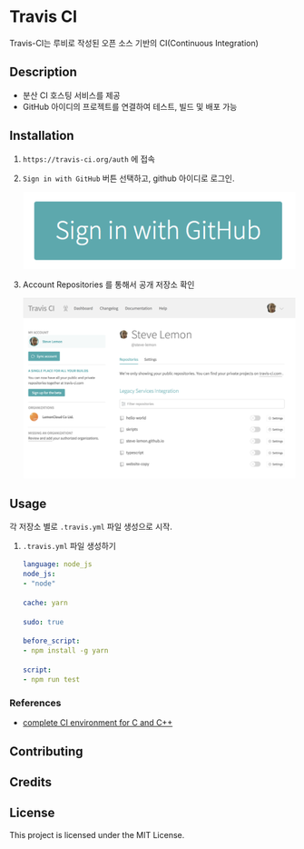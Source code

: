 # Travis CI

Travis-CI는 루비로 작성된 오픈 소스 기반의 CI(Continuous Integration)

## Description

- 분산 CI 호스팅 서비스를 제공
- GitHub 아이디의 프로젝트를 연결하여 테스트, 빌드 및 배포 가능

## Installation

1. `https://travis-ci.org/auth` 에 접속

1. `Sign in with GitHub` 버튼 선택하고, github 아이디로 로그인.

    ![Sign in with Github](assets/2019-07-15-23-58-01.png)

1. Account Repositories 를 통해서 공개 저장소 확인

    ![repositories](assets/2019-07-16-00-03-10.png)

## Usage

각 저장소 별로 `.travis.yml` 파일 생성으로 시작.

1. `.travis.yml` 파일 생성하기

    ```yml
    language: node_js
    node_js:
    - "node"

    cache: yarn

    sudo: true

    before_script:
    - npm install -g yarn

    script:
    - npm run test
    ```

### References

- [complete CI environment for C and C++](https://github.com/ainfosec/ci_helloworld)

## Contributing

## Credits

## License

This project is licensed under the MIT License.
